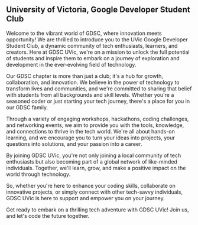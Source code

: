 ## University of Victoria, Google Developer Student Club

Welcome to the vibrant world of GDSC, where innovation meets opportunity! We are thrilled to introduce you to the UVic Google Developer Student Club, a dynamic community of tech enthusiasts, learners, and creators. Here at GDSC UVic, we're on a mission to unlock the full potential of students and inspire them to embark on a journey of exploration and development in the ever-evolving field of technology.

Our GDSC chapter is more than just a club; it's a hub for growth, collaboration, and innovation. We believe in the power of technology to transform lives and communities, and we're committed to sharing that belief with students from all backgrounds and skill levels. Whether you're a seasoned coder or just starting your tech journey, there's a place for you in our GDSC family.

Through a variety of engaging workshops, hackathons, coding challenges, and networking events, we aim to provide you with the tools, knowledge, and connections to thrive in the tech world. We're all about hands-on learning, and we encourage you to turn your ideas into projects, your questions into solutions, and your passion into a career.

By joining GDSC UVic, you're not only joining a local community of tech enthusiasts but also becoming part of a global network of like-minded individuals. Together, we'll learn, grow, and make a positive impact on the world through technology.

So, whether you're here to enhance your coding skills, collaborate on innovative projects, or simply connect with other tech-savvy individuals, GDSC UVic is here to support and empower you on your journey.

Get ready to embark on a thrilling tech adventure with GDSC UVic! Join us, and let's code the future together.

<!--

**Here are some ideas to get you started:**

🙋‍♀️ A short introduction - what is your organization all about?
🌈 Contribution guidelines - how can the community get involved?
👩‍💻 Useful resources - where can the community find your docs? Is there anything else the community should know?
🍿 Fun facts - what does your team eat for breakfast?
🧙 Remember, you can do mighty things with the power of [Markdown](https://docs.github.com/github/writing-on-github/getting-started-with-writing-and-formatting-on-github/basic-writing-and-formatting-syntax)
-->

